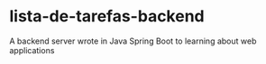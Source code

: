 # lista-de-tarefas-backend
A backend server wrote in Java Spring Boot to learning about web applications
